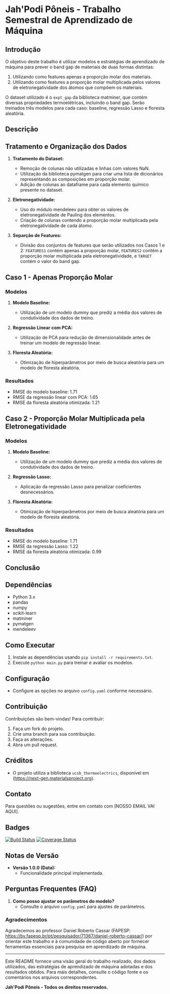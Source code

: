 # Jah'Podi Pôneis - Trabalho Semestral de Aprendizado de Máquina

## Introdução

O objetivo deste trabalho é utilizar modelos e estratégias de aprendizado de máquina para prever o band gap de materiais de duas formas distintas:

1. Utilizando como features apenas a proporção molar dos materiais.
2. Utilizando como features a proporção molar multiplicada pelos valores de eletronegatividade dos átomos que compõem os materiais.

O dataset utilizado é o `expt_gap` da biblioteca matminer, que contém diversas propriedades termoelétricas, incluindo o band gap. Serão treinados três modelos para cada caso: baseline, regressão Lasso e floresta aleatória.


## Descrição

## Tratamento e Organização dos Dados

1. **Tratamento do Dataset:**
   - Remoção de colunas não utilizadas e linhas com valores NaN.
   - Utilização da biblioteca pymatgen para criar uma lista de dicionários representando as composições em proporção molar.
   - Adição de colunas ao dataframe para cada elemento químico presente no dataset.

2. **Eletronegatividade:**
   - Uso do módulo mendeleev para obter os valores de eletronegatividade de Pauling dos elementos.
   - Criação de colunas contendo a proporção molar multiplicada pela eletronegatividade de cada átomo.

3. **Separção de Features:**
   - Divisão dos conjuntos de features que serão utilizados nos Casos 1 e 2: `FEATURES1` contém apenas a proporção molar, `FEATURES2` contém a proporção molar multiplicada pela eletronegatividade, e `TARGET` contém o valor do band gap.

## Caso 1 - Apenas Proporção Molar

### Modelos

1. **Modelo Baseline:**
   - Utilização de um modelo dummy que prediz a média dos valores de condutividade dos dados de treino.

2. **Regressão Linear com PCA:**
   - Utilização de PCA para redução de dimensionalidade antes de treinar um modelo de regressão linear.

3. **Floresta Aleatória:**
   - Otimização de hiperparâmetros por meio de busca aleatória para um modelo de floresta aleatória.


### Resultados

- RMSE do modelo baseline: 1.71
- RMSE da regressão linear com PCA: 1.65
- RMSE da floresta aleatória otimizada: 1.21


## Caso 2 - Proporção Molar Multiplicada pela Eletronegatividade

### Modelos

1. **Modelo Baseline:**
   - Utilização de um modelo dummy que prediz a média dos valores de condutividade dos dados de treino.

2. **Regressão Lasso:**
   - Aplicação da regressão Lasso para penalizar coeficientes desnecessários.

3. **Floresta Aleatória:**
   - Otimização de hiperparâmetros por meio de busca aleatória para um modelo de floresta aleatória.

### Resultados

- RMSE do modelo baseline: 1.71
- RMSE da regressão Lasso: 1.22
- RMSE da floresta aleatória otimizada: 0.99

## Conclusão



## Dependências

- Python 3.x
- pandas
- numpy
- scikit-learn
- matminer
- pymatgen
- mendeleev

## Como Executar

1. Instale as dependências usando `pip install -r requirements.txt`.
2. Execute `python main.py` para treinar e avaliar os modelos.


## Configuração
- Configure as opções no arquivo `config.yaml` conforme necessário.

## Contribuição
Contribuições são bem-vindas! Para contribuir:
1. Faça um fork do projeto.
2. Crie uma branch para sua contribuição.
3. Faça as alterações.
4. Abra um pull request.

## Créditos
- O projeto utiliza a biblioteca `ucsb_thermoelectrics`, disponível em (https://next-gen.materialsproject.org).

## Contato
Para questões ou sugestões, entre em contato com [NOSSO EMAIL VAI AQUI].

## Badges
[![Build Status](https://travis-ci.org/Servilha-coder/Jah-Podi-Poneis.svg?branch=main)](https://travis-ci.org/Servilha-coder/Jah-Podi-Poneis)
[![Coverage Status](https://coveralls.io/repos/github/Servilha-coder/Jah-Podi-Poneis/badge.svg?branch=main)](https://coveralls.io/github/Servilha-coder/Jah-Podi-Poneis?branch=main)

## Notas de Versão
- **Versão 1.0.0 (Data):**
  - Funcionalidade principal implementada.
  
## Perguntas Frequentes (FAQ)
1. **Como posso ajustar os parâmetros do modelo?**
   - Consulte o arquivo `config.yaml` para ajustes de parâmetros.


### Agradecimentos

Agradecemos ao professor Daniel Roberto Cassar (FAPESP: https://bv.fapesp.br/pt/pesquisador/71367/daniel-roberto-cassar/) por orientar este trabalho e à comunidade de código aberto por fornecer ferramentas essenciais para pesquisa em aprendizado de máquina.

---

Este README fornece uma visão geral do trabalho realizado, dos dados utilizados, das estratégias de aprendizado de máquina adotadas e dos resultados obtidos. Para mais detalhes, consulte o código fonte e os comentários nos arquivos correspondentes.

**Jah'Podi Pôneis - Todos os direitos reservados.**

